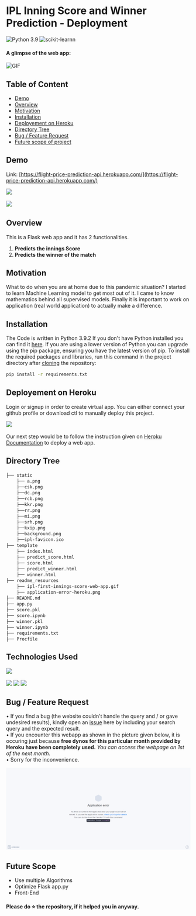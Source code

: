 # IPL Inning Score and Winner Prediction - Deployment
![Python 3.9](https://img.shields.io/badge/Python-3.9-brightgreen.svg) ![scikit-learnn](https://img.shields.io/badge/Library-Scikit_Learn-orange.svg)

#### A glimpse of the web app:
 ![GIF](readme_resources/ipl-first-innings-score-web-app.gif)

## Table of Content
  * [Demo](#demo)
  * [Overview](#overview)
  * [Motivation](#motivation)
  * [Installation](#installation)
  * [Deployement on Heroku](#deployement-on-heroku)
  * [Directory Tree](#directory-tree)
  * [Bug / Feature Request](#bug---feature-request)
  * [Future scope of project](#future-scope)

## Demo
Link: [https://flight-price-prediction-api.herokuapp.com/](https://flight-price-prediction-api.herokuapp.com/)

[![](https://i.imgur.com/R1g2wvC.png)](https://flight-price-prediction-api.herokuapp.com/)

[![](https://i.imgur.com/p0aeL6c.png)](https://flight-price-prediction-api.herokuapp.com/)

## Overview
This is a Flask web app and it has 2 functionalities.
1) **Predicts the innings Score**
2) **Predicts the winner of the match**


## Motivation
What to do when you are at home due to this pandemic situation? I started to learn Machine Learning model to get most out of it. I came to know mathematics behind all supervised models. Finally it is important to work on application (real world application) to actually make a difference.

## Installation
The Code is written in Python 3.9.2 If you don't have Python installed you can find it [here](https://www.python.org/downloads/). If you are using a lower version of Python you can upgrade using the pip package, ensuring you have the latest version of pip. To install the required packages and libraries, run this command in the project directory after [cloning](https://www.howtogeek.com/451360/how-to-clone-a-github-repository/) the repository:
```bash
pip install -r requirements.txt
```

## Deployement on Heroku
Login or signup in order to create virtual app. You can either connect your github profile or download ctl to manually deploy this project.

[![](https://i.imgur.com/dKmlpqX.png)](https://heroku.com)

Our next step would be to follow the instruction given on [Heroku Documentation](https://devcenter.heroku.com/articles/getting-started-with-python) to deploy a web app.

## Directory Tree 
```
├── static 
    ├── a.png
    ├──csk.png
    ├──dc.png
    ├──rcb.png
    ├──kkr.png
    ├──rr.png
    ├──mi.png
    ├──srh.png
    ├──kxip.png
    ├──background.png
    ├──ipl-favicon.ico
├── template
    ├── index.html
    ├── predict_score.html
    ├── score.html
    ├── predict_winner.html
    ├── winner.html
├── readme_resources
    ├── ipl-first-innings-score-web-app.gif
    ├── application-error-heroku.png
├── README.md
├── app.py
├── score.pkl
├── score.ipynb
├── winner.pkl
├── winner.ipynb
├── requirements.txt
├── Procfile
```

## Technologies Used

![](https://forthebadge.com/images/badges/made-with-python.svg)

[<img target="_blank" src="https://flask.palletsprojects.com/en/1.1.x/_images/flask-logo.png" width=170>](https://flask.palletsprojects.com/en/1.1.x/) [<img target="_blank" src="https://number1.co.za/wp-content/uploads/2017/10/gunicorn_logo-300x85.png" width=280>](https://gunicorn.org) [<img target="_blank" src="https://scikit-learn.org/stable/_static/scikit-learn-logo-small.png" width=200>](https://scikit-learn.org/stable/) 


## Bug / Feature Request

• If you find a bug (the website couldn't handle the query and / or gave undesired results), kindly open an [issue](https://github.com/SuryanshNaugraiya/IPL/issues) here by including your search query and the expected result.<br />
• If you encounter this webapp as shown in the picture given below, it is occuring just because **free dynos for this particular month provided by Heroku have been completely used.** _You can access the webpage on 1st of the next month._<br />
• Sorry for the inconvenience.

![Heroku-Error](readme_resources/application-error-heroku.png)


## Future Scope

* Use multiple Algorithms
* Optimize Flask app.py
* Front-End 

#### Please do ⭐ the repository, if it helped you in anyway.

